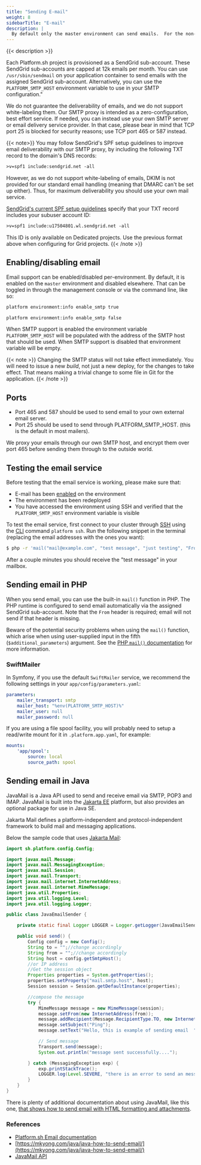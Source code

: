 ```yaml
---
title: "Sending E-mail"
weight: 8
sidebarTitle: "E-mail"
description: |
  By default only the master environment can send emails.  For the non-master environments, you can configure outgoing emails via the [management console](/administration/web/configure-environment.md#outgoing-emails). Emails from Platform.sh are sent via a SendGrid-based SMTP proxy.
---
```


{{< description >}}

Each Platform.sh project is provisioned as a SendGrid sub-account. These SendGrid sub-accounts are capped at 12k emails per month.  You can use `/usr/sbin/sendmail` on your application container to send emails with the assigned SendGrid sub-account. Alternatively, you can use the `PLATFORM_SMTP_HOST` environment variable to use in your SMTP configuration."

We do not guarantee the deliverability of emails, and we do not support white-labeling them.  Our SMTP proxy is intended as a zero-configuration, best effort service.  If needed, you can instead use your own SMTP server or email delivery service provider. In that case, please bear in mind that TCP port 25 is blocked for security reasons; use TCP port 465 or 587 instead.

{{< note>}}
You may follow SendGrid's SPF setup guidelines to improve email deliverability with our SMTP proxy, by including the following TXT record to the domain's DNS records:

```txt
>v=spf1 include:sendgrid.net -all
```

However, as we do not support white-labeling of emails, DKIM is not provided for our standard email handling (meaning that DMARC can't be set up either). Thus, for maximum deliverability you should use your own mail service.

[SendGrid's current SPF setup guidelines](https://sendgrid.com/docs/glossary/spf/) specify that your TXT record includes your subuser account ID:

```txt
>v=spf1 include:u17504801.wl.sendgrid.net -all
```
This ID is only available on Dedicated projects. Use the previous format above when configuring for Grid projects.
{{< /note >}}

## Enabling/disabling email

Email support can be enabled/disabled per-environment.  By default, it is enabled on the `master` environment and disabled elsewhere.  That can be toggled in through the management console or via the command line, like so:

```bash
platform environment:info enable_smtp true

platform environment:info enable_smtp false
```

When SMTP support is enabled the environment variable `PLATFORM_SMTP_HOST` will be populated with the address of the SMTP host that should be used.  When SMTP support is disabled that environment variable will be empty.

{{< note >}}
Changing the SMTP status will not take effect immediately.  You will need to issue a new *build*, not just a new deploy, for the changes to take effect. That means making a trivial change to some file in Git for the application.
{{< /note >}}

## Ports

- Port 465 and 587 should be used to send email to your own external email server.
- Port 25 should be used to send through PLATFORM_SMTP_HOST. (this is the default in most mailers).

We proxy your emails through our own SMTP host, and encrypt them over port 465 before sending them through to the outside world.

## Testing the email service

Before testing that the email service is working, please make sure that:

- E-mail has been [enabled](#enablingdisabling-email) on the environment
- The environment has been redeployed
- You have accessed the environment using SSH and verified that the `PLATFORM_SMTP_HOST` environment variable is visible

To test the email service, first connect to your cluster through [SSH](/development/ssh.md) using the [CLI](/development/cli/_index.md) command `platform ssh`. Run the following snippet in the terminal (replacing the email addresses with the ones you want):

```bash
$ php -r 'mail("mail@example.com", "test message", "just testing", "From: tester@example.com");'
```

After a couple minutes you should receive the "test message" in your mailbox.

## Sending email in PHP

When you send email, you can use the built-in `mail()` function in PHP. The PHP runtime is configured to send email automatically via the assigned SendGrid sub-account.  Note that the `From` header is required; email will not send if that header is missing.

Beware of the potential security problems when using the `mail()` function, which arise when using user-supplied input in the fifth (`$additional_parameters`) argument. See the [PHP `mail()` documentation](http://php.net/manual/en/function.mail.php) for more information.

### SwiftMailer

In Symfony, if you use the default `SwiftMailer` service, we recommend the following settings in your `app/config/parameters.yaml`:

```yaml
parameters:
    mailer_transport: smtp
    mailer_host: "%env(PLATFORM_SMTP_HOST)%"
    mailer_user: null
    mailer_password: null
```

If you are using a file spool facility, you will probably need to setup a read/write mount for it in `.platform.app.yaml`, for example:

```yaml
mounts:
    'app/spool':
        source: local
        source_path: spool
```

## Sending email in Java

JavaMail is a Java API used to send and receive email via SMTP, POP3 and IMAP. JavaMail is built into the [Jakarta EE](https://jakarta.ee/) platform, but also provides an optional package for use in Java SE.

Jakarta Mail defines a platform-independent and protocol-independent framework to build mail and messaging applications.

Below the sample code that uses [Jakarta Mail](https://projects.eclipse.org/projects/ee4j.mail):



```java
import sh.platform.config.Config;

import javax.mail.Message;
import javax.mail.MessagingException;
import javax.mail.Session;
import javax.mail.Transport;
import javax.mail.internet.InternetAddress;
import javax.mail.internet.MimeMessage;
import java.util.Properties;
import java.util.logging.Level;
import java.util.logging.Logger;

public class JavaEmailSender {

    private static final Logger LOGGER = Logger.getLogger(JavaEmailSender.class.getName());

    public void send() {
        Config config = new Config();
        String to = "";//change accordingly
        String from = "";//change accordingly
        String host = config.getSmtpHost();
        //or IP address
        //Get the session object
        Properties properties = System.getProperties();
        properties.setProperty("mail.smtp.host", host);
        Session session = Session.getDefaultInstance(properties);

        //compose the message
        try {
            MimeMessage message = new MimeMessage(session);
            message.setFrom(new InternetAddress(from));
            message.addRecipient(Message.RecipientType.TO, new InternetAddress(to));
            message.setSubject("Ping");
            message.setText("Hello, this is example of sending email  ");

            // Send message
            Transport.send(message);
            System.out.println("message sent successfully....");

        } catch (MessagingException exp) {
            exp.printStackTrace();
            LOGGER.log(Level.SEVERE, "there is an error to send an message", exp);
        }
    }
}

```



There is plenty of additional documentation about using JavaMail,  like this one, [that shows how to send email with HTML formatting and attachments](https://mkyong.com/java/java-how-to-send-email/).

### References

- [Platform.sh Email documentation](/development/email.md)
- [https://mkyong.com/java/java-how-to-send-email/](https://mkyong.com/java/java-how-to-send-email/)
- [JavaMail API](https://javaee.github.io/javamail/)
